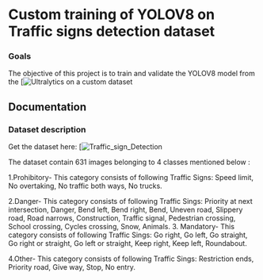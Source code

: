 # Custom training of YOLOV8 on Traffic signs detection dataset
### Goals
The objective of this project is to train and validate the YOLOV8 model from the [![Ultralytics](https://ultralytics.com/) on a custom dataset

## Documentation
### Dataset description
Get the dataset here: [![Traffic_sign_Detection](https://www.kaggle.com/datasets/valentynsichkar/traffic-signs-dataset-in-yolo-format)

The dataset contain 631 images belonging to 4 classes mentioned below :

1.Prohibitory- This category consists of following Traffic Signs: 
 Speed limit, No overtaking, No traffic both ways, No trucks.

2.Danger-  This category consists of following Traffic Sings: Priority at next intersection, Danger, Bend left, Bend right, Bend, Uneven road, Slippery road, Road narrows, Construction, Traffic signal, Pedestrian crossing, School crossing, Cycles crossing, Snow, Animals.
3. Mandatory- This category consists of following Traffic Sings: 
Go right, Go left, Go straight, Go right or straight, Go left or straight, Keep right, Keep left, Roundabout.

4.Other- This category consists of following Traffic Sings: Restriction ends, Priority road, Give way, Stop, No entry.